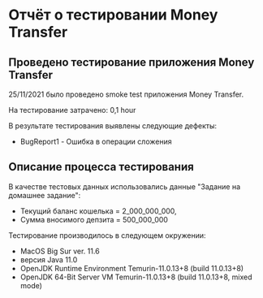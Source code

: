 # Отчёт о тестировании Money Transfer

## Проведено тестирование приложения Money Transfer

25/11/2021 было проведено smoke test приложения Money Transfer.

На тестирование затрачено: 0,1 hour

В результате тестирования выявлены следующие дефекты:
* BugReport1 - Ошибка в операции сложения

## Описание процесса тестирования

В качестве тестовых данных использовались данные "Задание на домашнее задание":
* Текущий баланс кошелька = 2_000_000_000,
* Сумма вносимого депзита = 500_000_000


Тестирование производилось в следующем окружении:
* MacOS Big Sur ver. 11.6
* версия Java 11.0
* OpenJDK Runtime Environment Temurin-11.0.13+8 (build 11.0.13+8)
* OpenJDK 64-Bit Server VM Temurin-11.0.13+8 (build 11.0.13+8, mixed mode)
